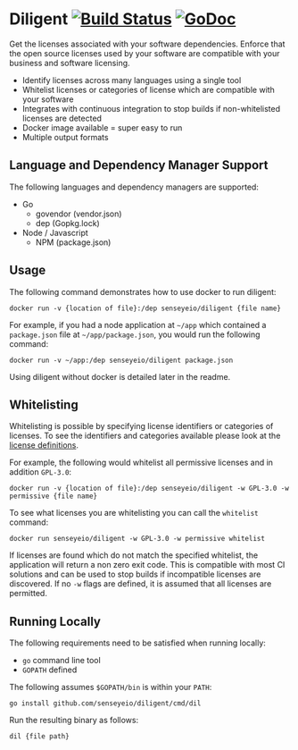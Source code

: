 # Diligent [![Build Status](https://travis-ci.org/senseyeio/diligent.svg?branch=master)](https://travis-ci.org/senseyeio/diligent) [![GoDoc](https://godoc.org/github.com/senseyeio/diligent?status.svg)](https://godoc.org/github.com/senseyeio/diligent)

Get the licenses associated with your software dependencies. Enforce that the open source licenses used by your software are compatible with your business and software licensing.

 - Identify licenses across many languages using a single tool
 - Whitelist licenses or categories of license which are compatible with your software
 - Integrates with continuous integration to stop builds if non-whitelisted licenses are detected
 - Docker image available = super easy to run
 - Multiple output formats

## Language and Dependency Manager Support

The following languages and dependency managers are supported:

 - Go
   - govendor (vendor.json)
   - dep (Gopkg.lock)
 - Node / Javascript
   - NPM (package.json)

## Usage
The following command demonstrates how to use docker to run diligent:
```
docker run -v {location of file}:/dep senseyeio/diligent {file name}
```
For example, if you had a node application at `~/app` which contained a `package.json` file at `~/app/package.json`, you would run the following command:
```
docker run -v ~/app:/dep senseyeio/diligent package.json
```
Using diligent without docker is detailed later in the readme.

## Whitelisting

Whitelisting is possible by specifying license identifiers or categories of licenses.
To see the identifiers and categories available please look at the [license definitions](https://github.com/senseyeio/diligent/blob/master/license.go).

For example, the following would whitelist all permissive licenses and in addition `GPL-3.0`:
```
docker run -v {location of file}:/dep senseyeio/diligent -w GPL-3.0 -w permissive {file name}
```

To see what licenses you are whitelisting you can call the `whitelist` command:
```
docker run senseyeio/diligent -w GPL-3.0 -w permissive whitelist
```

If licenses are found which do not match the specified whitelist, the application will return a non zero exit code.
This is compatible with most CI solutions and can be used to stop builds if incompatible licenses are discovered.
If no `-w` flags are defined, it is assumed that all licenses are permitted.

## Running Locally

The following requirements need to be satisfied when running locally:
 - `go` command line tool
 - `GOPATH` defined

The following assumes `$GOPATH/bin` is within your `PATH`:
```
go install github.com/senseyeio/diligent/cmd/dil
```

Run the resulting binary as follows:
```
dil {file path}
```
